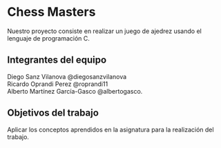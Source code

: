 # Chess Masters

Nuestro proyecto consiste en realizar un juego de ajedrez usando el lenguaje de programación C.

## Integrantes del equipo

Diego Sanz Vilanova @diegosanzvilanova<br/>
Ricardo Oprandi Perez @roprandi11<br/>
Alberto Martínez García-Gasco @albertogasco.<br/>

## Objetivos del trabajo

Aplicar los conceptos aprendidos en la asignatura para la realización del trabajo.
